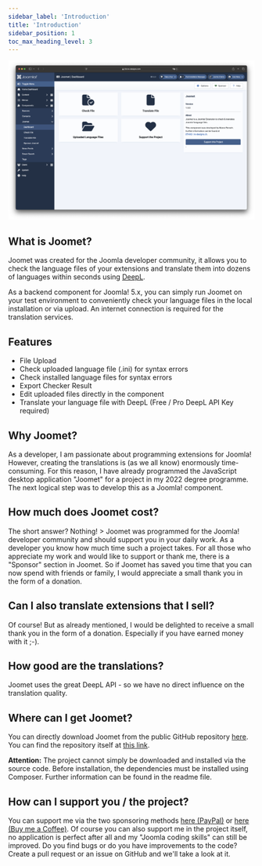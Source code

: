```yaml
---
sidebar_label: 'Introduction'
title: 'Introduction'
sidebar_position: 1
toc_max_heading_level: 3
---
```


![Joomet Dashboard](./_assets/dashboard.png)

## What is Joomet?

Joomet was created for the Joomla developer community, it allows you to check the language files of your extensions 
and translate them into dozens of languages within seconds using [DeepL](https://www.deepl.com).

As a backend component for Joomla! 5.x, you can simply run Joomet on your test environment to conveniently check your 
language files in the local installation or via upload. An internet connection is required for the translation services.

## Features

- File Upload
- Check uploaded language file (.ini) for syntax errors
- Check installed language files for syntax errors
- Export Checker Result
- Edit uploaded files directly in the component
- Translate your language file with DeepL (Free / Pro DeepL API Key required)

## Why Joomet?

As a developer, I am passionate about programming extensions for Joomla! However, creating the translations is 
(as we all know) enormously time-consuming. For this reason, I have already programmed the JavaScript desktop 
application "Joomet" for a project in my 2022 degree programme. The next logical step was to develop this as a 
Joomla! component.


## How much does Joomet cost?

The short answer? Nothing! > Joomet was programmed for the Joomla! developer community and should support you in your 
daily work. As a developer you know how much time such a project takes. For all those who appreciate my work and would 
like to support or thank me, there is a "Sponsor" section in Joomet. So if Joomet has saved you time that you can now 
spend with friends or family, I would appreciate a small thank you in the form of a donation.

## Can I also translate extensions that I sell?

Of course! But as already mentioned, I would be delighted to receive a small thank you in the form of a donation. 
Especially if you have earned money with it ;-).

## How good are the translations?

Joomet uses the great DeepL API - so we have no direct influence on the translation quality.

## Where can I get Joomet?

You can directly download Joomet from the public GitHub repository [here](https://github.com/marcorensch/com_joomet/releases). 
You can find the repository itself at [this link](https://github.com/marcorensch/com_joomet).

**Attention:** The project cannot simply be downloaded and installed via the source code. 
Before installation, the dependencies must be installed using Composer. Further information can be found in the readme 
file.

## How can I support you / the project?

You can support me via the two sponsoring methods [here (PayPal)](https://www.paypal.com/ncp/payment/QDZ3XA9V2SDHW) or 
[here (Buy me a Coffee)](https://buymeacoffee.com/nxdesigns). Of course you can also support me in the project itself, 
no application is perfect after all and my "Joomla coding skills" can still be improved. Do you find bugs or do you have 
improvements to the code? Create a pull request or an issue on GitHub and we'll take a look at it.
